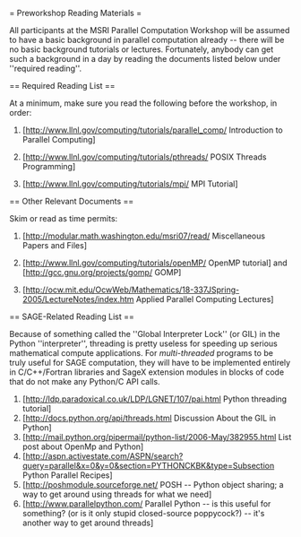 = Preworkshop Reading Materials =

All participants at the MSRI Parallel Computation Workshop will be assumed to have a basic background in parallel computation already -- there will be no basic background tutorials or lectures.   Fortunately, anybody can get such a background in a day by reading the documents listed below under ''required reading''.

== Required Reading List ==

At a minimum, make sure you read the following before the workshop, in order:

 1. [http://www.llnl.gov/computing/tutorials/parallel_comp/ Introduction to Parallel Computing]

 2. [http://www.llnl.gov/computing/tutorials/pthreads/ POSIX Threads Programming]

 3. [http://www.llnl.gov/computing/tutorials/mpi/ MPI Tutorial]


== Other Relevant Documents ==

Skim or read as time permits:

 1. [http://modular.math.washington.edu/msri07/read/ Miscellaneous Papers and Files]

 1. [http://www.llnl.gov/computing/tutorials/openMP/ OpenMP tutorial] and [http://gcc.gnu.org/projects/gomp/ GOMP]

 2. [http://ocw.mit.edu/OcwWeb/Mathematics/18-337JSpring-2005/LectureNotes/index.htm Applied Parallel Computing Lectures]


== SAGE-Related Reading List ==

Because of something called the ''Global Interpreter Lock'' (or GIL) in the Python ''interpreter'', threading is pretty useless for speeding up serious mathematical compute applications.  For *multi-threaded* programs to be truly useful for SAGE computation, they will have to be implemented entirely in C/C++/Fortran libraries and SageX extension modules in blocks of code that do not make any Python/C API calls.  

 1. [http://ldp.paradoxical.co.uk/LDP/LGNET/107/pai.html Python threading tutorial]
 2. [http://docs.python.org/api/threads.html Discussion About the GIL in Python]
 3. [http://mail.python.org/pipermail/python-list/2006-May/382955.html List post about OpenMp and Python]
 4. [http://aspn.activestate.com/ASPN/search?query=parallel&x=0&y=0&section=PYTHONCKBK&type=Subsection Python Parallel Recipes]
 5. [http://poshmodule.sourceforge.net/ POSH -- Python object sharing; a way to get around using threads for what we need]
 6. [http://www.parallelpython.com/ Parallel Python -- is this useful for something? (or is it only stupid closed-source poppycock?) -- it's another way to get around threads]
